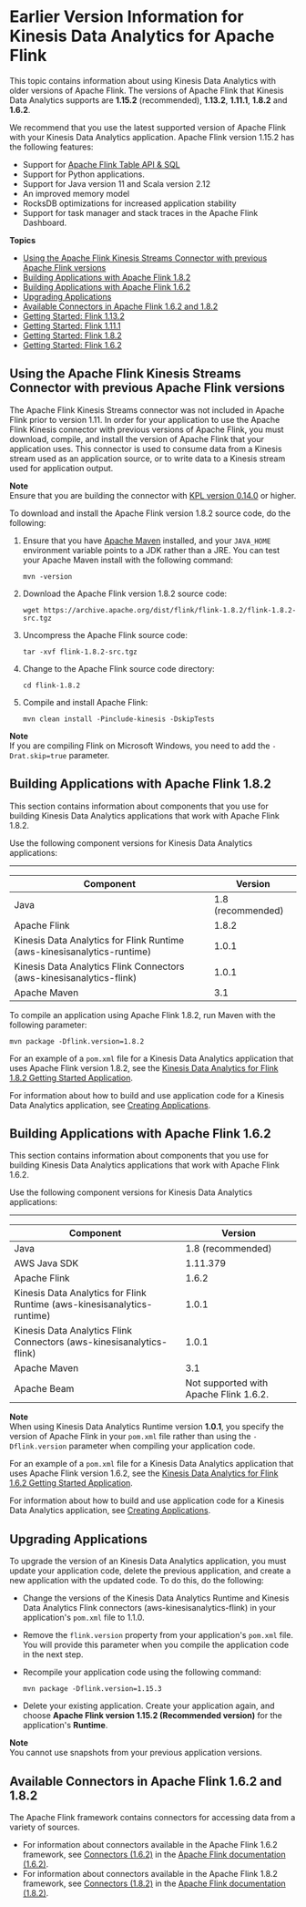 # Earlier Version Information for Kinesis Data Analytics for Apache Flink<a name="earlier"></a>

This topic contains information about using Kinesis Data Analytics with older versions of Apache Flink\. The versions of Apache Flink that Kinesis Data Analytics supports are **1\.15\.2** \(recommended\), **1\.13\.2**, **1\.11\.1**, **1\.8\.2** and **1\.6\.2**\.

We recommend that you use the latest supported version of Apache Flink with your Kinesis Data Analytics application\. Apache Flink version 1\.15\.2 has the following features:
+ Support for [ Apache Flink Table API & SQL](https://nightlies.apache.org/flink/flink-docs-release-1.15/dev/table/)
+ Support for Python applications\.
+ Support for Java version 11 and Scala version 2\.12
+ An improved memory model
+ RocksDB optimizations for increased application stability
+ Support for task manager and stack traces in the Apache Flink Dashboard\.

**Topics**
+ [Using the Apache Flink Kinesis Streams Connector with previous Apache Flink versions](#how-creating-apps-building-kinesis)
+ [Building Applications with Apache Flink 1\.8\.2](#earlier-buildingapps-1_8)
+ [Building Applications with Apache Flink 1\.6\.2](#earlier-buildingapps-1_6)
+ [Upgrading Applications](#earlier-upgrading)
+ [Available Connectors in Apache Flink 1\.6\.2 and 1\.8\.2](#earlier-connectors)
+ [Getting Started: Flink 1\.13\.2](getting-started-1-13.md)
+ [Getting Started: Flink 1\.11\.1](earlier-gs-1_11.md)
+ [Getting Started: Flink 1\.8\.2](earlier-gs-1_8.md)
+ [Getting Started: Flink 1\.6\.2](earlier-gs-1_6.md)

## Using the Apache Flink Kinesis Streams Connector with previous Apache Flink versions<a name="how-creating-apps-building-kinesis"></a>

The Apache Flink Kinesis Streams connector was not included in Apache Flink prior to version 1\.11\. In order for your application to use the Apache Flink Kinesis connector with previous versions of Apache Flink, you must download, compile, and install the version of Apache Flink that your application uses\. This connector is used to consume data from a Kinesis stream used as an application source, or to write data to a Kinesis stream used for application output\.

**Note**  
Ensure that you are building the connector with [ KPL version 0\.14\.0](https://mvnrepository.com/artifact/com.amazonaws/amazon-kinesis-producer/0.14.0) or higher\. 

To download and install the Apache Flink version 1\.8\.2 source code, do the following:

1. Ensure that you have [Apache Maven](https://maven.apache.org/) installed, and your `JAVA_HOME` environment variable points to a JDK rather than a JRE\. You can test your Apache Maven install with the following command:

   ```
   mvn -version
   ```

1. Download the Apache Flink version 1\.8\.2 source code:

   ```
   wget https://archive.apache.org/dist/flink/flink-1.8.2/flink-1.8.2-src.tgz
   ```

1. Uncompress the Apache Flink source code:

   ```
   tar -xvf flink-1.8.2-src.tgz
   ```

1. Change to the Apache Flink source code directory:

   ```
   cd flink-1.8.2
   ```

1. Compile and install Apache Flink:

   ```
   mvn clean install -Pinclude-kinesis -DskipTests
   ```
**Note**  
If you are compiling Flink on Microsoft Windows, you need to add the `-Drat.skip=true` parameter\.

## Building Applications with Apache Flink 1\.8\.2<a name="earlier-buildingapps-1_8"></a>

This section contains information about components that you use for building Kinesis Data Analytics applications that work with Apache Flink 1\.8\.2\.

Use the following component versions for Kinesis Data Analytics applications:


****  

| Component | Version | 
| --- | --- | 
| Java | 1\.8 \(recommended\) | 
| Apache Flink | 1\.8\.2 | 
| Kinesis Data Analytics for Flink Runtime \(aws\-kinesisanalytics\-runtime\) | 1\.0\.1 | 
| Kinesis Data Analytics Flink Connectors \(aws\-kinesisanalytics\-flink\) | 1\.0\.1 | 
| Apache Maven | 3\.1 | 

To compile an application using Apache Flink 1\.8\.2, run Maven with the following parameter:

```
mvn package -Dflink.version=1.8.2
```

For an example of a `pom.xml` file for a Kinesis Data Analytics application that uses Apache Flink version 1\.8\.2, see the [Kinesis Data Analytics for Flink 1\.8\.2 Getting Started Application](https://github.com/aws-samples/amazon-kinesis-data-analytics-java-examples/blob/master/GettingStarted_1_8/pom.xml)\.

For information about how to build and use application code for a Kinesis Data Analytics application, see [Creating Applications](how-creating-apps.md)\.

## Building Applications with Apache Flink 1\.6\.2<a name="earlier-buildingapps-1_6"></a>

This section contains information about components that you use for building Kinesis Data Analytics applications that work with Apache Flink 1\.6\.2\.

Use the following component versions for Kinesis Data Analytics applications:


****  

| Component | Version | 
| --- | --- | 
| Java | 1\.8 \(recommended\) | 
| AWS Java SDK | 1\.11\.379 | 
| Apache Flink | 1\.6\.2 | 
| Kinesis Data Analytics for Flink Runtime \(aws\-kinesisanalytics\-runtime\) | 1\.0\.1 | 
| Kinesis Data Analytics Flink Connectors \(aws\-kinesisanalytics\-flink\) | 1\.0\.1 | 
| Apache Maven | 3\.1 | 
| Apache Beam | Not supported with Apache Flink 1\.6\.2\. | 

**Note**  
When using Kinesis Data Analytics Runtime version **1\.0\.1**, you specify the version of Apache Flink in your `pom.xml` file rather than using the `-Dflink.version` parameter when compiling your application code\.

For an example of a `pom.xml` file for a Kinesis Data Analytics application that uses Apache Flink version 1\.6\.2, see the [Kinesis Data Analytics for Flink 1\.6\.2 Getting Started Application](https://github.com/aws-samples/amazon-kinesis-data-analytics-java-examples/blob/master/GettingStarted_1_6/pom.xml)\.

For information about how to build and use application code for a Kinesis Data Analytics application, see [Creating Applications](how-creating-apps.md)\.

## Upgrading Applications<a name="earlier-upgrading"></a>

To upgrade the version of an Kinesis Data Analytics application, you must update your application code, delete the previous application, and create a new application with the updated code\. To do this, do the following:
+ Change the versions of the Kinesis Data Analytics Runtime and Kinesis Data Analytics Flink connectors \(aws\-kinesisanalytics\-flink\) in your application's `pom.xml` file to 1\.1\.0\.
+ Remove the `flink.version` property from your application's `pom.xml` file\. You will provide this parameter when you compile the application code in the next step\.
+ Recompile your application code using the following command:

  ```
  mvn package -Dflink.version=1.15.3
  ```
+ Delete your existing application\. Create your application again, and choose **Apache Flink version 1\.15\.2 \(Recommended version\)** for the application's **Runtime**\.

**Note**  
You cannot use snapshots from your previous application versions\.

## Available Connectors in Apache Flink 1\.6\.2 and 1\.8\.2<a name="earlier-connectors"></a>

The Apache Flink framework contains connectors for accessing data from a variety of sources\. 
+ For information about connectors available in the Apache Flink 1\.6\.2 framework, see [Connectors \(1\.6\.2\)](https://ci.apache.org/projects/flink/flink-docs-release-1.6/dev/connectors/) in the [Apache Flink documentation \(1\.6\.2\)](https://ci.apache.org/projects/flink/flink-docs-release-1.6/)\.
+ For information about connectors available in the Apache Flink 1\.8\.2 framework, see [Connectors \(1\.8\.2\)](https://ci.apache.org/projects/flink/flink-docs-release-1.8/dev/connectors/) in the [Apache Flink documentation \(1\.8\.2\)](https://ci.apache.org/projects/flink/flink-docs-release-1.8/)\.